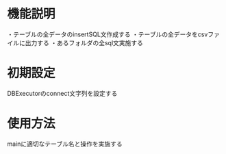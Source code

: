 # 機能説明
・テーブルの全データのinsertSQL文作成する
・テーブルの全データをcsvファイルに出力する
・あるフォルダの全sql文実施する


# 初期設定
DBExecutorのconnect文字列を設定する

# 使用方法
mainに適切なテーブル名と操作を実施する
